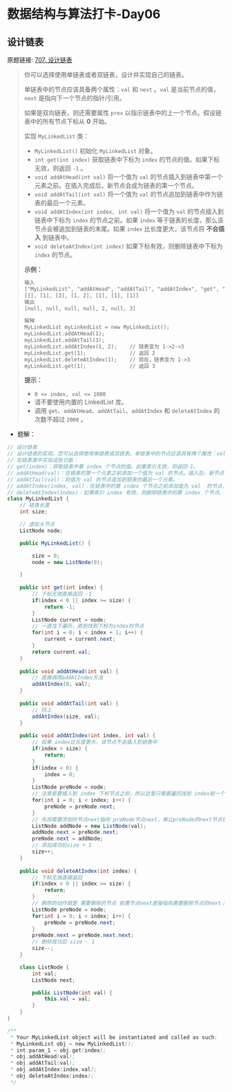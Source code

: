 # 数据结构与算法打卡-Day06

## 设计链表

原题链接: [707. 设计链表](https://leetcode-cn.com/problems/design-linked-list/)

> 你可以选择使用单链表或者双链表，设计并实现自己的链表。
>
> 单链表中的节点应该具备两个属性：`val` 和 `next` 。`val` 是当前节点的值，`next` 是指向下一个节点的指针/引用。
>
> 如果是双向链表，则还需要属性 `prev` 以指示链表中的上一个节点。假设链表中的所有节点下标从 **0** 开始。
>
> 实现 `MyLinkedList` 类：
>
> - `MyLinkedList()` 初始化 `MyLinkedList` 对象。
> - `int get(int index)` 获取链表中下标为 `index` 的节点的值。如果下标无效，则返回 `-1` 。
> - `void addAtHead(int val)` 将一个值为 `val` 的节点插入到链表中第一个元素之前。在插入完成后，新节点会成为链表的第一个节点。
> - `void addAtTail(int val)` 将一个值为 `val` 的节点追加到链表中作为链表的最后一个元素。
> - `void addAtIndex(int index, int val)` 将一个值为 `val` 的节点插入到链表中下标为 `index` 的节点之前。如果 `index` 等于链表的长度，那么该节点会被追加到链表的末尾。如果 `index` 比长度更大，该节点将 **不会插入** 到链表中。
> - `void deleteAtIndex(int index)` 如果下标有效，则删除链表中下标为 `index` 的节点。
>
>  
>
> **示例：**
>
> ```tex
> 输入
> ["MyLinkedList", "addAtHead", "addAtTail", "addAtIndex", "get", "deleteAtIndex", "get"]
> [[], [1], [3], [1, 2], [1], [1], [1]]
> 输出
> [null, null, null, null, 2, null, 3]
> 
> 解释
> MyLinkedList myLinkedList = new MyLinkedList();
> myLinkedList.addAtHead(1);
> myLinkedList.addAtTail(3);
> myLinkedList.addAtIndex(1, 2);    // 链表变为 1->2->3
> myLinkedList.get(1);              // 返回 2
> myLinkedList.deleteAtIndex(1);    // 现在，链表变为 1->3
> myLinkedList.get(1);              // 返回 3
> ```
>
>  
>
> **提示：**
>
> - `0 <= index, val <= 1000`
> - 请不要使用内置的 LinkedList 库。
> - 调用 `get`、`addAtHead`、`addAtTail`、`addAtIndex` 和 `deleteAtIndex` 的次数不超过 `2000` 。

- 题解：

```java
// 设计链表
// 设计链表的实现。您可以选择使用单链表或双链表。单链表中的节点应该具有两个属性：val 和 next。val 是当前节点的值，next 是指向下一个节点的指针。如果要使用双向链表，则还需要一个属性 prev 以指示链表中的上一个节点。假设链表中的所有节点都是 0-index 的。
// 在链表类中实现这些功能：
// get(index)：获取链表中第 index 个节点的值。如果索引无效，则返回-1。
// addAtHead(val)：在链表的第一个元素之前添加一个值为 val 的节点。插入后，新节点将成为链表的第一个节点。
// addAtTail(val)：将值为 val 的节点追加到链表的最后一个元素。
// addAtIndex(index, val)：在链表中的第 index 个节点之前添加值为 val  的节点。如果 index 等于链表的长度，则该节点将附加到链表的末尾。如果 index 大于链表长度，则不会插入节点。
// deleteAtIndex(index)：如果索引 index 有效，则删除链表中的第 index 个节点。
class MyLinkedList {
    // 链表长度
    int size;

    // 虚拟头节点
    ListNode node;

    public MyLinkedList() {

        size = 0;
        node = new ListNode(0);

    }
    
    public int get(int index) {
        // 下标无效直接返回 -1
        if(index < 0 || index >= size) {
            return -1;
        }
        ListNode current = node;
        // 一直往下遍历，直到找到下标为index的节点
        for(int i = 0; i < index + 1; i++) {
            current = current.next;
        }
        return current.val;
    }
    
    public void addAtHead(int val) {
        // 直接调用addAtIndex方法
        addAtIndex(0, val);
    }
    
    public void addAtTail(int val) {
        // 同上
        addAtIndex(size, val);
    }
    
    public void addAtIndex(int index, int val) {
        // 如果 index比长度更大，该节点不会插入到链表中
        if(index > size) {
            return;
        }
        if(index < 0) {
            index = 0;
        }
        ListNode preNode = node;
        // 注意是要插入到 index 下标节点之前，所以这里只需要遍历找到 index前一个节点
        for(int i = 0; i < index; i++) {
            preNode = preNode.next;
        }
        // 先将需要添加的节点next指向 preNode节点next，再让preNode的next节点指向需要添加的节点
        ListNode addNode = new ListNode(val);
        addNode.next = preNode.next;
        preNode.next = addNode;
        // 添加成功后size + 1
        size++;
    }
    
    public void deleteAtIndex(int index) {
        // 下标无效直接返回
        if(index < 0 || index >= size) {
            return;
        }
        // 删除的动作就是 需要删除的节点 前置节点next直接指向需要删除节点的next；
        ListNode preNode = node;
        for(int i = 0; i < index; i++) {
            preNode = preNode.next;
        }
        preNode.next = preNode.next.next;
        // 删除成功后 size - 1
        size--;
    }

    class ListNode {
        int val;
        ListNode next;

        public ListNode(int val) {
            this.val = val;
        }
    }
}

/**
 * Your MyLinkedList object will be instantiated and called as such:
 * MyLinkedList obj = new MyLinkedList();
 * int param_1 = obj.get(index);
 * obj.addAtHead(val);
 * obj.addAtTail(val);
 * obj.addAtIndex(index,val);
 * obj.deleteAtIndex(index);
 */
```

